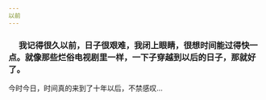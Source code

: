 ```yaml
---
以前
---
```

###  &ensp; &ensp;我记得很久以前，日子很艰难，我闭上眼睛，很想时间能过得快一点。就像那些烂俗电视剧里一样，一下子穿越到以后的日子，那就好了。
今时今日，时间真的来到了十年以后，不禁感叹...
